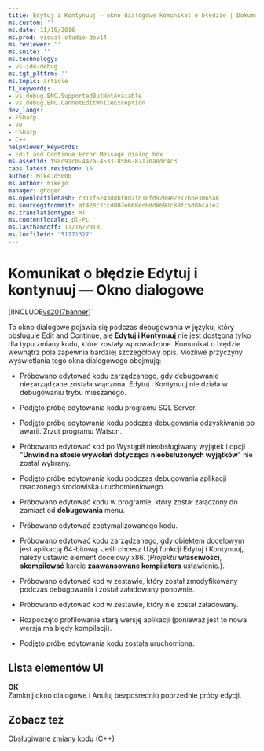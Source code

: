 ```yaml
---
title: Edytuj i Kontynuuj — okno dialogowe komunikat o błędzie | Dokumentacja firmy Microsoft
ms.custom: ''
ms.date: 11/15/2016
ms.prod: visual-studio-dev14
ms.reviewer: ''
ms.suite: ''
ms.technology:
- vs-ide-debug
ms.tgt_pltfrm: ''
ms.topic: article
f1_keywords:
- vs.debug.ENC.SupportedButNotAvaiable
- vs.debug.ENC.CannotEditWhileException
dev_langs:
- FSharp
- VB
- CSharp
- C++
helpviewer_keywords:
- Edit and Continue Error Message dialog box
ms.assetid: f98c91c0-447a-4533-85b6-87170a0dc4c3
caps.latest.revision: 15
author: MikeJo5000
ms.author: mikejo
manager: ghogen
ms.openlocfilehash: c311f6243ddbf087fd18fd9209e2e17bbe3065a6
ms.sourcegitcommit: af428c7ccd007e668ec0dd8697c88fc5d8bca1e2
ms.translationtype: MT
ms.contentlocale: pl-PL
ms.lasthandoff: 11/16/2018
ms.locfileid: "51771327"
---
```

# <a name="edit-and-continue-error-message-dialog-box"></a>Komunikat o błędzie Edytuj i kontynuuj — Okno dialogowe
[!INCLUDE[vs2017banner](../includes/vs2017banner.md)]

To okno dialogowe pojawia się podczas debugowania w języku, który obsługuje Edit and Continue, ale **Edytuj i Kontynuuj** nie jest dostępna tylko dla typu zmiany kodu, które zostały wprowadzone. Komunikat o błędzie wewnątrz pola zapewnia bardziej szczegółowy opis. Możliwe przyczyny wyświetlania tego okna dialogowego obejmują:  
  
-   Próbowano edytować kodu zarządzanego, gdy debugowanie niezarządzane została włączona. Edytuj i Kontynuuj nie działa w debugowaniu trybu mieszanego.  
  
-   Podjęto próbę edytowania kodu programu SQL Server.  
  
-   Podjęto próbę edytowania kodu podczas debugowania odzyskiwania po awarii. Zrzut programu Watson.  
  
-   Próbowano edytować kod po Wystąpił nieobsługiwany wyjątek i opcji "**Unwind na stosie wywołań dotycząca nieobsłużonych wyjątków**" nie został wybrany.  
  
-   Podjęto próbę edytowania kodu podczas debugowania aplikacji osadzonego środowiska uruchomieniowego.  
  
-   Próbowano edytować kodu w programie, który został załączony do zamiast od **debugowania** menu.  
  
-   Próbowano edytować zoptymalizowanego kodu.  
  
-   Próbowano edytować kodu zarządzanego, gdy obiektem docelowym jest aplikacją 64-bitową. Jeśli chcesz Użyj funkcji Edytuj i Kontynuuj, należy ustawić element docelowy x86. (*Projektu* **właściwości**, **skompilować** karcie **zaawansowane kompilatora** ustawienie.).  
  
-   Próbowano edytować kod w zestawie, który został zmodyfikowany podczas debugowania i został załadowany ponownie.  
  
-   Próbowano edytować kod w zestawie, który nie został załadowany.  
  
-   Rozpoczęto profilowanie starą wersję aplikacji (ponieważ jest to nowa wersja ma błędy kompilacji).  
  
-   Podjęto próbę edytowania kodu została uruchomiona.  
  
## <a name="uielement-list"></a>Lista elementów UI  
 **OK**  
 Zamknij okno dialogowe i Anuluj bezpośrednio poprzednie próby edycji.  
  
## <a name="see-also"></a>Zobacz też  
 [Obsługiwane zmiany kodu (C++)](../debugger/supported-code-changes-cpp.md)



